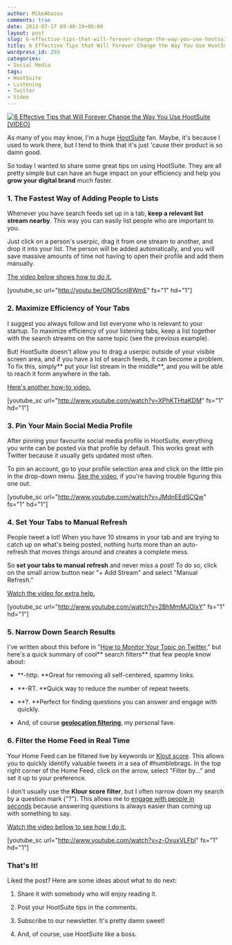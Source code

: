 ```yaml
---
author: MikeAbasov
comments: true
date: 2012-07-17 09:40:19+00:00
layout: post
slug: 6-effective-tips-that-will-forever-change-the-way-you-use-hootsuite-video
title: 6 Effective Tips that Will Forever Change the Way You Use HootSuite [VIDEO]
wordpress_id: 293
categories:
- Social Media
tags:
- HootSuite
- Listening
- Twitter
- Video
---
```


[![6 Effective Tips that Will Forever Change the Way You Use HootSuite [VIDEO]](http://marketingbeforefunding.com/wp-content/uploads/2012/07/hootsuite.png)](http://marketingbeforefunding.com/2012/07/17/6-effective-tips-that-will-forever-change-the-way-you-use-hootsuite-video/)

As many of you may know, I'm a huge [HootSuite](http://hootsuite.com) fan. Maybe, it's because I used to work there, but I tend to think that it's just 'cause their product is so damn good.

So today I wanted to share some great tips on using HootSuite. They are all pretty simple but can have an huge impact on your efficiency and help you **grow your digital brand** much faster.


### 1. The Fastest Way of Adding People to Lists


Whenever you have search feeds set up in a tab, **keep a relevant list stream nearby**. This way you can easily list people who are important to you.

Just click on a person's userpic, drag it from one stream to another, and drop it into your list. The person will be added automatically, and you will save massive amounts of time not having to open their profile and add them manually.

[The video below shows how to do it.](http://youtu.be/ONO5cnI8WmE)

[youtube_sc url="http://youtu.be/ONO5cnI8WmE" fs="1" hd="1"]


### 2. Maximize Efficiency of Your Tabs


I suggest you always follow and list everyone who is relevant to your startup. To maximize efficiency of your listening tabs, keep a list together with the search streams on the same topic (see the previous example).

But! HootSuite doesn't allow you to drag a userpic outside of your visible screen area, and if you have a lot of search feeds, it can become a problem. To fix this, simply** put your list stream in the middle**, and you will be able to reach it form anywhere in the tab.

[Here's another how-to video.](http://www.youtube.com/watch?v=XPhKTHtaKDM)

[youtube_sc url="http://www.youtube.com/watch?v=XPhKTHtaKDM" fs="1" hd="1"]


### 3. Pin Your Main Social Media Profile


After pinning your favourite social media profile in HootSuite, everything you write can be posted via that profile by default. This works great with Twitter because it usually gets updated most often.

To pin an account, go to your profile selection area and click on the little pin in the drop-down menu. [See the video](http://www.youtube.com/watch?v=JMdnEEdSCQw), if you're having trouble figuring this one out.

[youtube_sc url="http://www.youtube.com/watch?v=JMdnEEdSCQw" fs="1" hd="1"]


### 4. Set Your Tabs to Manual Refresh


People tweet a lot! When you have 10 streams in your tab and are trying to catch up on what's being posted, nothing hurts more than an auto-refresh that moves things around and creates a complete mess.

So **set your tabs to manual refresh** and never miss a post! To do so, click on the small arrow button near "+ Add Stream" and select "Manual Refresh."

[Watch the video for extra help.](http://www.youtube.com/watch?v=2BhMmMJOlxY)

[youtube_sc url="http://www.youtube.com/watch?v=2BhMmMJOlxY" fs="1" hd="1"]


### 5. Narrow Down Search Results


I've written about this before in "[How to Monitor Your Topic on Twitter](http://marketingbeforefunding.com/2010/09/08/how-to-monitor-your-topic-on-twitter/)," but here's a quick summary of cool** search filters** that few people know about:



	
  * **-http. **Great for removing all self-centered, spammy links.

	
  * **-RT. **Quick way to reduce the number of repeat tweets.

	
  * **?. **Perfect for finding questions you can answer and engage with quickly.

	
  * And, of course **[geolocation filtering](http://marketingbeforefunding.com/2012/06/25/advanced-social-listening-using-geolocation/)**, my personal fave.




### 6. Filter the Home Feed in Real Time


Your Home Feed can be filtered live by keywords or [Klout score](http://klout.com). This allows you to quickly identify valuable tweets in a sea of #humblebrags. In the top right corner of the Home Feed, click on the arrow, select "Filter by..." and set it up to your preference.

I don't usually use the **Klour score filter**, but I often narrow down my search by a question mark ("?"). This allows me to [engage with people in seconds](http://marketingbeforefunding.com/2010/09/03/how-to-start-engaging-on-twitter-in-seconds/) because answering questions is always easier than coming up with something to say.

[Watch the video bellow to see how I do it.](http://www.youtube.com/watch?v=z-OvuxVLFbI)

[youtube_sc url="http://www.youtube.com/watch?v=z-OvuxVLFbI" fs="1" hd="1"]


### That's It!


Liked the post? Here are some ideas about what to do next:



	
  1. Share it with somebody who will enjoy reading it.

	
  2. Post your HootSuite tips in the comments.

	
  3. Subscribe to our newsletter. It's pretty damn sweet!

	
  4. And, of course, use HootSuite like a boss.


